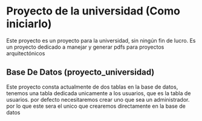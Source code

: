 # Proyecto de la universidad (Como iniciarlo)

Este proyecto es un proyecto para la universidad, sin ningún fin de lucro. Es un proyecto dedicado a manejar y generar pdfs para proyectos arquitectónicos

## Base De Datos (proyecto_universidad)

Este proyecto consta actualmente de dos tablas en la base de datos, tenemos una tabla dedicada unicamente  a los usuarios, que es la tabla de usuarios. por defecto necesitaremos crear uno que sea un administrador. por lo que este sera el unico que crearemos directamente en la base de datos
